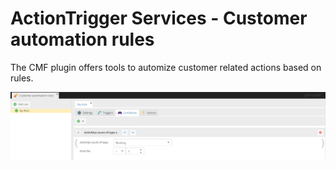 # ActionTrigger Services - Customer automation rules

The CMF plugin offers tools to automize customer related actions based on rules.

![Customer automation rules](./img/CustomerAutomationRules.png)